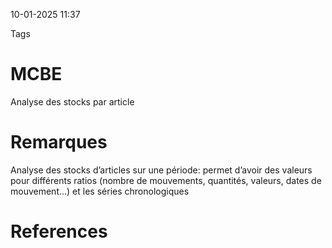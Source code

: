 10-01-2025 11:37

Tags 

# MCBE

Analyse des stocks par article
# Remarques

Analyse des stocks d’articles sur une période: permet d’avoir des valeurs pour différents ratios (nombre de mouvements, quantités, valeurs, dates de mouvement…) et les séries chronologiques
# References